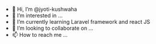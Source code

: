 - 👋 Hi, I’m @jyoti-kushwaha
- 👀 I’m interested in ...
- 🌱 I’m currently learning Laravel framework and react JS
- 💞️ I’m looking to collaborate on ...
- 📫 How to reach me ...

<!---
jyoti-kushwaha/jyoti-kushwaha is a ✨ special ✨ repository because its `README.md` (this file) appears on your GitHub profile.
You can click the Preview link to take a look at your changes.
--->
